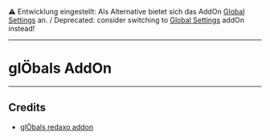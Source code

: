 ⚠️ Entwicklung eingestellt: Als Alternative bietet sich das AddOn [Global Settings](https://github.com/FriendsOfREDAXO/global_settings) an. / Deprecated: consider switching to [Global Settings](https://github.com/FriendsOfREDAXO/global_settings) addOn instead!

---


glÖbals AddOn
============================

---
Credits
-------
* [glÖbals redaxo addon](https://github.com/FriendsOfREDAXO/gloebals)
